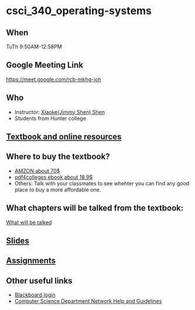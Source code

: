 # csci_340_operating-systems

## When 
TuTh 9:50AM-12:58PM 

## Google Meeting Link 
https://meet.google.com/rcb-mkhg-joh

## Who
- Instructor: [Xiaoke(Jimmy Shen) Shen](https://xiaokeshen.github.io/)
- Students from Hunter college

## [Textbook and online resources](https://os-book.com/OS10/index.html)

## Where to buy the textbook?
- [AMZON about 70$](https://www.amazon.com/Operating-System-Concepts-Abraham-Silberschatz-ebook/dp/B07CVKH7BD)
- [pdf4colleges ebook about 18.9$](https://pdf4colleges.com/Operating-System-Concepts-10th-Edition-by-Abraham-Silberschatz-Ebook-PDF-Version-p123241290?gclid=CjwKCAjw2a32BRBXEiwAUcugiB0OKJt_5Ya4i0BUk6vzUVLiBmTFeNN0af1hRdJnP9a_IQ1ugFcSWhoC5zUQAvD_BwE)
- Others: Talk with your classmates to see whehter you can find any good place to buy a more affordable one.
## What chapters will be talked from the textbook:
[What will be talked](https://os-book.com/OS10/syllabi-dir/typical.html)

## [Slides](./slides)

## [Assignments](./assignments)

## Other useful links 
- [Blackboard login](http://bbhosted.cuny.edu/)
- [Computer Science Department Network Help and Guidelines](http://www.compsci.hunter.cuny.edu/~csdir/)



